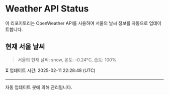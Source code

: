 
# Weather API Status

이 리포지토리는 OpenWeather API를 사용하여 서울의 날씨 정보를 자동으로 업데이트합니다.

## 현재 서울 날씨
> 서울의 현재 날씨: snow, 온도: -0.24°C, 습도: 100%

⏳ 업데이트 시간: 2025-02-11 22:28:48 (UTC)

---
자동 업데이트 봇에 의해 관리됩니다.
